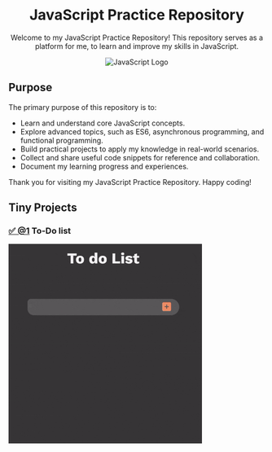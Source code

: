 <!-- Interactive JavaScript Header -->
<div align="center">
  <h1>JavaScript Practice Repository</h1>
  <p>Welcome to my JavaScript Practice Repository! This repository serves as a platform for me, to learn and improve my skills in JavaScript.</p>
  <img src="https://cdn3d.iconscout.com/3d/premium/thumb/javascript-coding-7865742-6308080.png" alt="JavaScript Logo" width="200">
</div>

## Purpose

The primary purpose of this repository is to:

- Learn and understand core JavaScript concepts.
- Explore advanced topics, such as ES6, asynchronous programming, and functional programming.
- Build practical projects to apply my knowledge in real-world scenarios.
- Collect and share useful code snippets for reference and collaboration.
- Document my learning progress and experiences.

Thank you for visiting my JavaScript Practice Repository. Happy coding!

## Tiny Projects

### <a href="https://github.com/tanaymo7/Javascript/tree/main/to-do">✅ @1</a> To-Do list

<img src="./assets/todo.gif" alt="JavaScript Logo" width="380">

